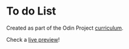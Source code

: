 # To do List

Created as part of the Odin Project [curriculum](https://www.theodinproject.com/paths/full-stack-ruby-on-rails/courses/javascript/lessons/dynamic-user-interface-interactions).

Check a [live preview]()!
